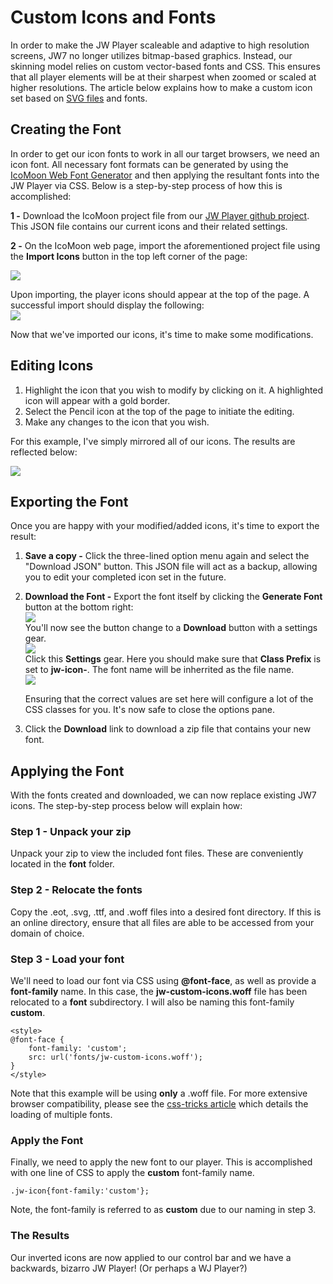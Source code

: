 <script src='//content.jwplatform.com/libraries/XeGdlzmk.js'></script>
# Custom Icons and Fonts

In order to make the JW Player scaleable and adaptive to high resolution screens, JW7 no longer utilizes bitmap-based graphics. Instead, our skinning model relies on custom vector-based fonts and CSS. This ensures that all player elements will be at their sharpest when zoomed or scaled at higher resolutions. The article below explains how to make a custom icon set based on [SVG files](//en.wikipedia.org/wiki/Scalable_Vector_Graphics) and fonts.

## Creating the Font

In order to get our icon fonts to work in all our target browsers, we need an icon font. All necessary font formats can be generated by using the [IcoMoon Web Font Generator](//icomoon.io/app/#/select) and then applying the resultant fonts into the JW Player via CSS. Below is a step-by-step process of how this is accomplished:

**1 -** Download the IcoMoon project file from our [JW Player github project](//github.com/jwplayer/jwplayer/blob/master/assets/fonts/svg/jw7-icomoon-icon-setup.json). This JSON file contains our current icons and their related settings.

**2 -** On the IcoMoon web page, import the aforementioned project file using the **Import Icons** button in the top left corner of the page:  

![](//support-static.jwplayer.com/images/ico-import.png)  

Upon importing, the player icons should appear at the top of the page. A successful import should display the following:  
![](//support-static.jwplayer.com/images/ico-fonts.png)

Now that we've imported our icons, it's time to make some modifications.

## Editing Icons

1.  Highlight the icon that you wish to modify by clicking on it. A highlighted icon will appear with a gold border.
2.  Select the Pencil icon at the top of the page to initiate the editing.
3.  Make any changes to the icon that you wish.

For this example, I've simply mirrored all of our icons. The results are reflected below:

![](//support-static.jwplayer.com/images/ico-reverse.png)

## Exporting the Font

Once you are happy with your modified/added icons, it's time to export the result:

1.  **Save a copy -** Click the three-lined option menu again and select the "Download JSON" button. This JSON file will act as a backup, allowing you to edit your completed icon set in the future.
2.  **Download the Font -** Export the font itself by clicking the **Generate Font** button at the bottom right:  
    ![](//support-static.jwplayer.com/images/ico-gen.png)  
    You'll now see the button change to a **Download** button with a settings gear.  
    ![](//support-static.jwplayer.com/images/ico-pref.png)  
    Click this **Settings** gear. Here you should make sure that **Class Prefix** is set to **jw-icon-**. The font name will be inherrited as the file name.  
    ![](//support-static.jwplayer.com/images/ico-prefs.png)

    Ensuring that the correct values are set here will configure a lot of the CSS classes for you. It's now safe to close the options pane.

3.  Click the **Download** link to download a zip file that contains your new font.

## Applying the Font

With the fonts created and downloaded, we can now replace existing JW7 icons. The step-by-step process below will explain how:

### Step 1 - Unpack your zip

Unpack your zip to view the included font files. These are conveniently located in the **font** folder.

### Step 2 - Relocate the fonts

Copy the .eot, .svg, .ttf, and .woff files into a desired font directory. If this is an online directory, ensure that all files are able to be accessed from your domain of choice.

### Step 3 - Load your font

We'll need to load our font via CSS using **@font-face**, as well as provide a **font-family** name. In this case, the **jw-custom-icons.woff** file has been relocated to a **font** subdirectory. I will also be naming this font-family **custom**.

```
<style>
@font-face {
	font-family: 'custom';
    src: url('fonts/jw-custom-icons.woff');
}
</style>
```

Note that this example will be using **only** a .woff file. For more extensive browser compatibility, please see the [css-tricks article](//css-tricks.com/snippets/css/using-font-face/) which details the loading of multiple fonts.

### Apply the Font

Finally, we need to apply the new font to our player. This is accomplished with one line of CSS to apply the **custom** font-family name.

```
.jw-icon{font-family:'custom'};

```

Note, the font-family is referred to as **custom** due to our naming in step 3.

### The Results

Our inverted icons are now applied to our control bar and we have a backwards, bizarro JW Player! (Or perhaps a WJ Player?)
<div id='container'></div>
<style type="text/css">@font-face { font-family: 'custom'; src: url('//support-static.jwplayer.com/fonts/jw-custom-icons.woff'); } .jw-icon{font-family:'custom'};</style><script>var playerInstance = jwplayer("container"); playerInstance.setup({ file: '//content.jwplatform.com/videos/HkauGhRi-640.mp4' });</script>
